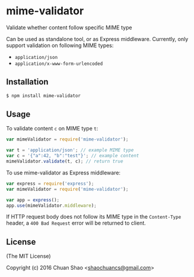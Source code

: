 # mime-validator
Validate whether content follow specific MIME type

Can be used as standalone tool, or as Express middleware. Currently, only support validation on following MIME types:

* `application/json`
* `application/x-www-form-urlencoded`

## Installation
```sh
$ npm install mime-validator
```

## Usage
To validate content `c` on MIME type `t`:
```js
var mimeValidator = require('mime-validator');

var t = 'application/json'; // example MIME type
var c = '{"a":42, "b":"test"}'; // example content
mimeValidator.validate(t, c); // return true
```

To use mime-validator as Express middleware:
```js
var express = require('express');
var mimeValidator = require('mime-validator');

var app = express();
app.use(mimeValidator.middleware);
```

If HTTP request body does not follow its MIME type in the `Content-Type` header, a `400 Bad Request` error will be returned to client.

## License
(The MIT License)

Copyright (c) 2016 Chuan Shao &lt;shaochuancs@gmail.com&gt;